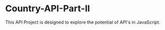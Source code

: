 # Country-API-Part-II
 This API Project is designed to explore the potential of API's in JavaScript.

